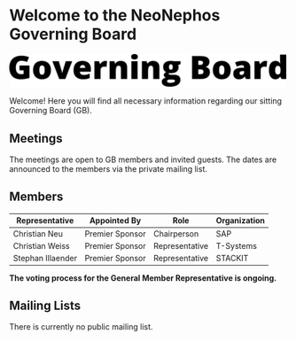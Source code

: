 # Welcome to the NeoNephos Governing Board

<img src="../assets/gb_logo.png" alt="GB Logo" width="500"/> 

Welcome! Here you will find all necessary information regarding our sitting Governing Board (GB).

## Meetings

The meetings are open to GB members and invited guests. The dates are announced to the members via the private mailing list.

## Members

|Representative|Appointed By|Role|Organization|
|---|---|---|---|
| Christian Neu  | Premier Sponsor  | Chairperson  | SAP |
| Christian Weiss  | Premier Sponsor  | Representative  | T-Systems |
| Stephan Illaender  | Premier Sponsor  | Representative  | STACKIT |

**The voting process for the General Member Representative is ongoing.**

## Mailing Lists

There is currently no public mailing list.
